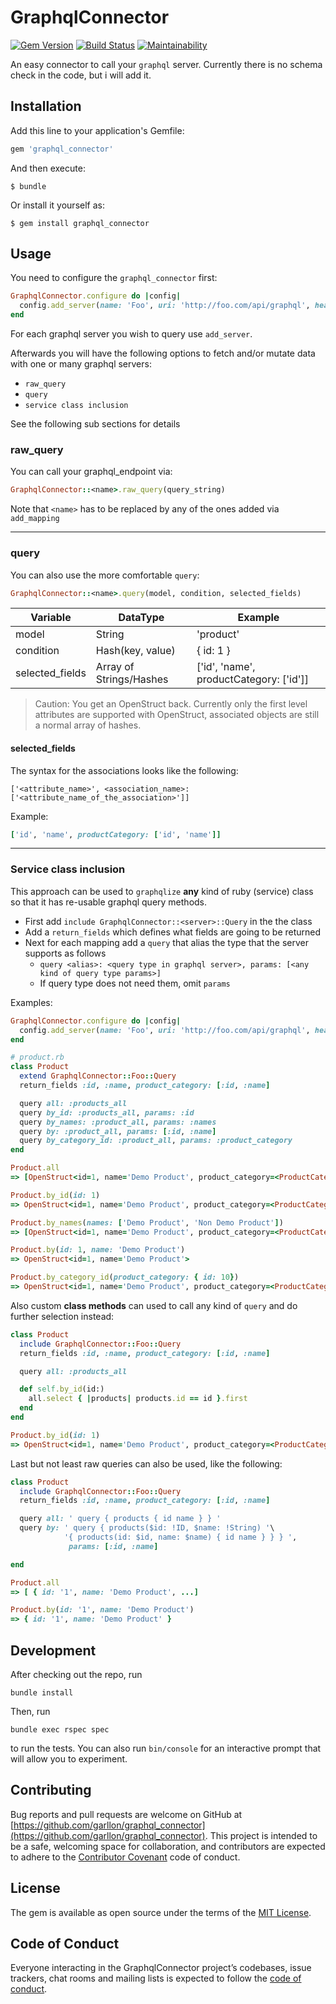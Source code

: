 
# GraphqlConnector

[![Gem
Version](https://badge.fury.io/rb/graphql_connector.svg)](https://badge.fury.io/rb/graphql_connector)
[![Build
Status](https://travis-ci.org/Garllon/graphql_connector.svg?branch=master)](https://travis-ci.org/Garllon/graphql_connector)
[![Maintainability](https://api.codeclimate.com/v1/badges/548db3cf0d078b379c84/maintainability)](https://codeclimate.com/github/Garllon/graphql_connector/maintainability)

An easy connector to call your `graphql` server. Currently there is no schema
check in the code, but i will add it.

## Installation

Add this line to your application's Gemfile:

```ruby
gem 'graphql_connector'
```

And then execute:

    $ bundle

Or install it yourself as:

    $ gem install graphql_connector

## Usage

You need to configure the `graphql_connector` first:
``` ruby
GraphqlConnector.configure do |config|
  config.add_server(name: 'Foo', uri: 'http://foo.com/api/graphql', headers: {})
end
```

For each graphql server you wish to query use `add_server`.

Afterwards you will have the following options to fetch and/or mutate data with
one or many graphql servers:

* `raw_query`
* `query`
* `service class inclusion`

See the following sub sections for details

### raw_query

You can call your graphql_endpoint via:
```ruby
GraphqlConnector::<name>.raw_query(query_string)
```

Note that `<name>` has to be replaced by any of the ones added via `add_mapping`

---
### query

You can also use the more comfortable `query`:
```ruby
GraphqlConnector::<name>.query(model, condition, selected_fields)
```

| Variable        | DataType                | Example                                 |
|----------------|-------------------------|------------------------------------------|
| model           | String                  | 'product'                               |
| condition       | Hash(key, value)        | { id: 1 }                               |
| selected_fields | Array of Strings/Hashes | ['id', 'name', productCategory: ['id']] |

> Caution:
> You get an OpenStruct back. Currently only the first level attributes are
> supported with OpenStruct, associated objects are still a normal array of
> hashes.

#### selected_fields

The syntax for the associations looks like the following:
```
['<attribute_name>', <association_name>: ['<attribute_name_of_the_association>']]
```

Example:
```ruby
['id', 'name', productCategory: ['id', 'name']]
```

---

### Service class inclusion

This approach can be used to `graphqlize` **any** kind of ruby (service) class
so that it has re-usable graphql query methods.

* First add `include GraphqlConnector::<server>::Query` in the the class
* Add a `return_fields` which defines what fields are going to be returned
* Next for each mapping add a `query` that alias the type that the server supports as follows
  * `query <alias>: <query type in graphql server>, params: [<any kind of query type params>]`
  * If query type does not need them, omit `params`

Examples:

```ruby
GraphqlConnector.configure do |config|
  config.add_server(name: 'Foo', uri: 'http://foo.com/api/graphql', headers: {})
end

# product.rb
class Product
  extend GraphqlConnector::Foo::Query
  return_fields :id, :name, product_category: [:id, :name]

  query all: :products_all
  query by_id: :products_all, params: :id
  query by_names: :product_all, params: :names
  query by: :product_all, params: [:id, :name]
  query by_category_id: :product_all, params: :product_category
end

Product.all
=> [OpenStruct<id=1, name='Demo Product', product_category=<ProductCategory<id=10, name='Demo Category'>>, ...]

Product.by_id(id: 1)
=> OpenStruct<id=1, name='Demo Product', product_category=<ProductCategory<id=10, name='Demo Category'>>

Product.by_names(names: ['Demo Product', 'Non Demo Product'])
=> [OpenStruct<id=1, name='Demo Product', product_category=<ProductCategory<id=10, name='Demo Category'>>, Product<id=2, name='Demo Product' ...]

Product.by(id: 1, name: 'Demo Product')
=> OpenStruct<id=1, name='Demo Product'>

Product.by_category_id(product_category: { id: 10})
=> OpenStruct<id=1, name='Demo Product', product_category=<ProductCategory<id=10, name='Demo Category'>>
```

Also custom **class methods** can used to call any kind of `query` and do further selection instead:

```ruby
class Product
  include GraphqlConnector::Foo::Query
  return_fields :id, :name, product_category: [:id, :name]

  query all: :products_all

  def self.by_id(id:)
    all.select { |products| products.id == id }.first
  end
end

Product.by_id(id: 1)
=> OpenStruct<id=1, name='Demo Product', product_category=<ProductCategory<id=10, name='Demo Category'>>
```

Last but not least raw queries can also be used, like the following:

```ruby
class Product
  include GraphqlConnector::Foo::Query
  return_fields :id, :name, product_category: [:id, :name]

  query all: ' query { products { id name } } '
  query by: ' query { products($id: !ID, $name: !String) '\
            '{ products(id: $id, name: $name) { id name } } } ',
             params: [:id, :name]

end

Product.all
=> [ { id: '1', name: 'Demo Product', ...]

Product.by(id: '1', name: 'Demo Product')
=> { id: '1', name: 'Demo Product' }

```

## Development

After checking out the repo, run
```shell
bundle install
```

Then, run
```shell
bundle exec rspec spec
```
to run the tests.
You can also run `bin/console` for an interactive prompt that will allow you to experiment.

## Contributing

Bug reports and pull requests are welcome on GitHub at [https://github.com/garllon/graphql_connector](https://github.com/garllon/graphql_connector). This project is intended to be a safe, welcoming space for collaboration, and contributors are expected to adhere to the [Contributor Covenant](http://contributor-covenant.org) code of conduct.

## License

The gem is available as open source under the terms of the [MIT License](https://opensource.org/licenses/MIT).

## Code of Conduct

Everyone interacting in the GraphqlConnector project’s codebases, issue trackers, chat rooms and mailing lists is expected to follow the [code of conduct](https://github.com/[USERNAME]/graphql_connector/blob/master/CODE_OF_CONDUCT.md).
